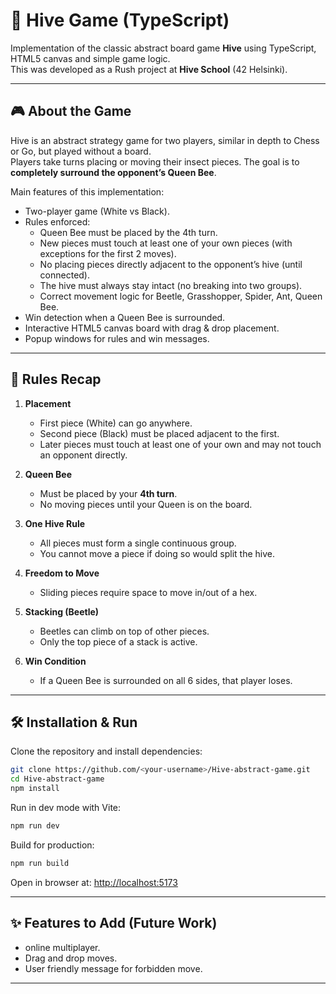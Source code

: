 # 🐝 Hive Game (TypeScript)

Implementation of the classic abstract board game **Hive** using TypeScript, HTML5 canvas and simple game logic.  
This was developed as a Rush project at **Hive School** (42 Helsinki).  

---

## 🎮 About the Game

Hive is an abstract strategy game for two players, similar in depth to Chess or Go, but played without a board.  
Players take turns placing or moving their insect pieces. The goal is to **completely surround the opponent’s Queen Bee**.

Main features of this implementation:
- Two-player game (White vs Black).
- Rules enforced:
  - Queen Bee must be placed by the 4th turn.
  - New pieces must touch at least one of your own pieces (with exceptions for the first 2 moves).
  - No placing pieces directly adjacent to the opponent’s hive (until connected).
  - The hive must always stay intact (no breaking into two groups).
  - Correct movement logic for Beetle, Grasshopper, Spider, Ant, Queen Bee.
- Win detection when a Queen Bee is surrounded.
- Interactive HTML5 canvas board with drag & drop placement.
- Popup windows for rules and win messages.

---

## 📜 Rules Recap

1. **Placement**  
   - First piece (White) can go anywhere.  
   - Second piece (Black) must be placed adjacent to the first.  
   - Later pieces must touch at least one of your own and may not touch an opponent directly.  

2. **Queen Bee**  
   - Must be placed by your **4th turn**.  
   - No moving pieces until your Queen is on the board.  

3. **One Hive Rule**  
   - All pieces must form a single continuous group.  
   - You cannot move a piece if doing so would split the hive.  

4. **Freedom to Move**  
   - Sliding pieces require space to move in/out of a hex.  

5. **Stacking (Beetle)**  
   - Beetles can climb on top of other pieces.  
   - Only the top piece of a stack is active.  

6. **Win Condition**  
   - If a Queen Bee is surrounded on all 6 sides, that player loses.  

---

## 🛠️ Installation & Run

Clone the repository and install dependencies:

```bash
git clone https://github.com/<your-username>/Hive-abstract-game.git
cd Hive-abstract-game
npm install
```

Run in dev mode with Vite:

```bash
npm run dev
```

Build for production:

```bash
npm run build
```

Open in browser at: [http://localhost:5173](http://localhost:5173)

---

## ✨ Features to Add (Future Work)

- online multiplayer.  
- Drag and drop moves.  
- User friendly message for forbidden move.


---
